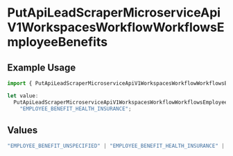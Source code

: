 # PutApiLeadScraperMicroserviceApiV1WorkspacesWorkflowWorkflowsEmployeeBenefits

## Example Usage

```typescript
import { PutApiLeadScraperMicroserviceApiV1WorkspacesWorkflowWorkflowsEmployeeBenefits } from "oppulence-backend-sdk/models/operations";

let value:
  PutApiLeadScraperMicroserviceApiV1WorkspacesWorkflowWorkflowsEmployeeBenefits =
    "EMPLOYEE_BENEFIT_HEALTH_INSURANCE";
```

## Values

```typescript
"EMPLOYEE_BENEFIT_UNSPECIFIED" | "EMPLOYEE_BENEFIT_HEALTH_INSURANCE" | "EMPLOYEE_BENEFIT_RETIREMENT_PLAN" | "EMPLOYEE_BENEFIT_PAID_TIME_OFF" | "EMPLOYEE_BENEFIT_REMOTE_WORK"
```